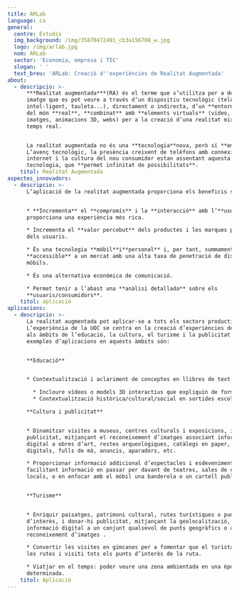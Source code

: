 ```yaml
---
title: ARLab
language: ca
general:
  centre: Estudis
  img_background: /img/35870472491_cb3a156788_w.jpg
  logo: /img/arlab.jpg
  nom: ARLab
  sector: 'Economia, empresa i TIC'
  slogan: ' '
  text_breu: 'ARLab: Creació d''experiències de Realitat Augmentada'
about:
  - descripcio: >-
      ***Realitat augmentada***(RA) és el terme que s’utilitza per a definir la
      imatge que es pot veure a través d’un dispositiu tecnològic (telèfon
      intel·ligent, tauleta...), directament o indirecta, d’un **entorn físic**
      del món **real**, **combinat** amb **elements virtuals** (vídeo, àudio,
      imatges, animacions 3D, webs) per a la creació d’una realitat mixta en
      temps real.


      La realitat augmentada no és una **tecnologia**nova, però sí **emergent**.
      L’avenç tecnològic, la presència creixent de telèfons amb connexió a
      internet i la cultura del nou consumidor estan assentant aquesta
      tecnologia, que **permet infinitat de possibilitats**.
    titol: Realitat Augmentada
aspectes_innovadors:
  - descripcio: >-
      L’aplicació de la realitat augmentada proporciona els beneficis següents:


      * **Incrementa** el **compromís** i la **interacció** amb l’**usuari** i
      proporciona una experiència més rica.

      * Incrementa el **valor percebut** dels productes i les marques per part
      dels usuaris.

      * És una tecnologia **mòbil**i**personal** i, per tant, summament
      **accessible** a un mercat amb una alta taxa de penetració de dispositius
      mòbils.

      * És una alternativa econòmica de comunicació.

      * Permet tenir a l’abast una **anàlisi detallada** sobre els
      **usuaris/consumidors**.
    titol: aplicació
aplicacions:
  - descripcio: >-
      La realitat augmentada pot aplicar-se a tots els sectors productius.
      L’experiència de la UOC se centra en la creació d’experiències de RA per
      als àmbits de l’educació, la cultura, el turisme i la publicitat. Alguns
      exemples d’aplicacions en aquests àmbits són: 


      **Educació**


      * Contextualització i aclariment de conceptes en llibres de text: 

        * Incloure vídeos o models 3D interactius que expliquin de forma clara algun concepte. Incloure aplicacions interactives que serveixin per a la pràctica d’un tema i puguin ser o complementar els deures.
        * Contextualització històrica/cultural/social en sortides escolars: Crear rutes educatives enriquides amb continguts digitals com ara vídeos, models 3D, llocs web, etc. 

      **Cultura i publicitat** 


      * Dinamitzar visites a museus, centres culturals i exposicions, i donar-hi
      publicitat, mitjançant el reconeixement d’imatges associant informació
      digital a obres d’art, restes arqueològiques, catàlegs en paper, catàlegs
      digitals, fulls de mà, anuncis, aparadors, etc.

      * Proporcionar informació addicional d’espectacles i esdeveniments,
      facilitant informació en passar per davant de teatres, sales de cinema i
      locals, o en enfocar amb el mòbil una banderola o un cartell publicitari.


      **Turisme** 


      * Enriquir paisatges, patrimoni cultural, rutes turístiques o punts
      d’interès, i donar-hi publicitat, mitjançant la geolocalització, associant
      informació digital a un conjunt qualsevol de punts geogràfics o amb el
      reconeixement d’imatges .

      * Convertir les visites en gimcanes per a fomentar que el turista acabi
      les rutes i visiti tots els punts d’interès de la ruta.

      * Viatjar en el temps: poder veure una zona ambientada en una època
      determinada.
    titol: Aplicació
---
```


